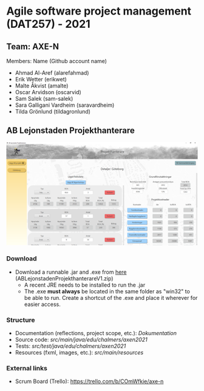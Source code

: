 # Agile software project management (DAT257) - 2021
## Team: AXE-N
Members: Name (Github account name)
* Ahmad Al-Aref (alarefahmad)
* Erik Wetter (erikwet)
* Malte Åkvist (amalte)
* Oscar Arvidson (oscarvid)
* Sam Salek (sam-salek)
* Sara Galligani Vardheim (saravardheim)
* Tilda Grönlund (tildagronlund)

## AB Lejonstaden Projekthanterare
![test](src/main/resources/images/image1.png)

### Download
* Download a runnable .jar and .exe from [here](https://github.com/sam-salek/DAT257_AXE-N/releases/tag/v1.0) (ABLejonstadenProjekthanterareV1.zip)
    * A recent JRE needs to be installed to run the .jar
    * The .exe **must always** be located in the same folder as "win32" to be able to run. Create a shortcut of the .exe and place it wherever for easier access. 

### Structure
* Documentation (reflections, project scope, etc.): *Dokumentation*
* Source code: *src/main/java/edu/chalmers/axen2021*
* Tests: *src/test/java/edu/chalmers/axen2021*
* Resources (fxml, images, etc.): *src/main/resources*

### External links
* Scrum Board (Trello): https://trello.com/b/COmWfkie/axe-n
